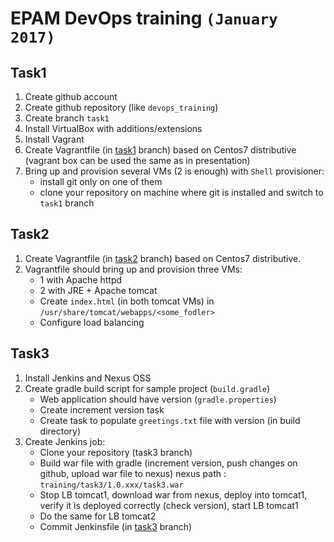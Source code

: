 # EPAM DevOps training `(January 2017)`

## Task1
1. Create github account
2. Create github repository (like `devops_training`)
3. Create branch `task1`
4. Install VirtualBox with additions/extensions
5. Install Vagrant
6. Create Vagrantfile (in [task1](https://github.com/JugosD/devops_training/tree/task1) branch) based on Centos7 distributive (vagrant box can be used the same as in presentation)
7. Bring up and provision several VMs (2 is enough) with `Shell` provisioner:
	- install git only on one of them
	- clone your repository on machine where git is installed and switch to `task1` branch

## Task2
1. Create Vagrantfile (in [task2](https://github.com/JugosD/devops_training/tree/task2) branch) based on Centos7 distributive.
2. Vagrantfile should bring up and provision three VMs:
	- 1 with Apache httpd
	- 2 with JRE + Apache tomcat
	- Create `index.html` (in both tomcat VMs) in `/usr/share/tomcat/webapps/<some_fodler>`
	- Configure load balancing

## Task3
1. Install Jenkins and Nexus OSS
2. Create gradle build script for sample project (`build.gradle`)
	- Web application should have version (`gradle.properties`)
	- Create increment version task
	- Create task to populate `greetings.txt` file with version (in build directory)
3. Create Jenkins job:
	- Clone your repository (task3 branch)
	- Build war file with gradle (increment version,
	push changes on github, upload war file to nexus) nexus path :
	`training/task3/1.0.xxx/task3.war`
	- Stop LB tomcat1, download war from nexus, deploy into tomcat1,
	verify it is deployed correctly (check version), start LB tomcat1
	- Do the same for LB tomcat2
	- Commit Jenkinsfile (in [task3](https://github.com/JugosD/devops_training/tree/task3) branch)
